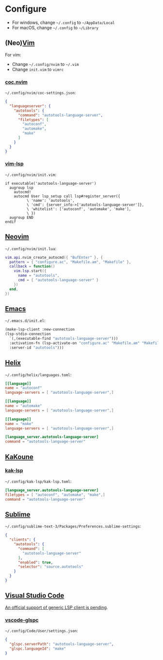# Configure

- For windows, change `~/.config` to `~/AppData/Local`
- For macOS, change `~/.config` to `~/Library`

## (Neo)[Vim](https://www.vim.org)

For vim:

- Change `~/.config/nvim` to `~/.vim`
- Change `init.vim` to `vimrc`

### [coc.nvim](https://github.com/neoclide/coc.nvim)

`~/.config/nvim/coc-settings.json`:

```json
{
  "languageserver": {
    "autotools": {
      "command": "autotools-language-server",
      "filetypes": [
        "autoconf",
        "automake",
        "make"
      ]
    }
  }
}
```

### [vim-lsp](https://github.com/prabirshrestha/vim-lsp)

`~/.config/nvim/init.vim`:

```vim
if executable('autotools-language-server')
  augroup lsp
    autocmd!
    autocmd User lsp_setup call lsp#register_server({
          \ 'name': 'autotools',
          \ 'cmd': {server_info->['autotools-language-server']},
          \ 'whitelist': ['autoconf', 'automake', 'make'],
          \ })
  augroup END
endif
```

## [Neovim](https://neovim.io)

`~/.config/nvim/init.lua`:

```lua
vim.api.nvim_create_autocmd({ "BufEnter" }, {
  pattern = { "configure.ac", "Makefile.am", "Makefile" },
  callback = function()
    vim.lsp.start({
      name = "autotools",
      cmd = { "autotools-language-server" }
    })
  end,
})
```

## [Emacs](https://www.gnu.org/software/emacs)

`~/.emacs.d/init.el`:

```lisp
(make-lsp-client :new-connection
(lsp-stdio-connection
  `(,(executable-find "autotools-language-server")))
  :activation-fn (lsp-activate-on "configure.ac" "Makefile.am" "Makefile")
  :server-id "autotools")))
```

## [Helix](https://helix-editor.com/)

`~/.config/helix/languages.toml`:

```toml
[[language]]
name = "autoconf"
language-servers = [ "autotools-language-server",]

[[language]]
name = "automake"
language-servers = [ "autotools-language-server",]

[[language]]
name = "make"
language-servers = [ "autotools-language-server",]

[language_server.autotools-language-server]
command = "autotools-language-server"
```

## [KaKoune](https://kakoune.org/)

### [kak-lsp](https://github.com/kak-lsp/kak-lsp)

`~/.config/kak-lsp/kak-lsp.toml`:

```toml
[language_server.autotools-language-server]
filetypes = [ "autoconf", "automake", "make",]
command = "autotools-language-server"
```

## [Sublime](https://www.sublimetext.com)

`~/.config/sublime-text-3/Packages/Preferences.sublime-settings`:

```json
{
  "clients": {
    "autotools": {
      "command": [
        "autotools-language-server"
      ],
      "enabled": true,
      "selector": "source.autotools"
    }
  }
}
```

## [Visual Studio Code](https://code.visualstudio.com/)

[An official support of generic LSP client is pending](https://github.com/microsoft/vscode/issues/137885).

### [vscode-glspc](https://gitlab.com/ruilvo/vscode-glspc)

`~/.config/Code/User/settings.json`:

```json
{
  "glspc.serverPath": "autotools-language-server",
  "glspc.languageId": "make"
}
```
